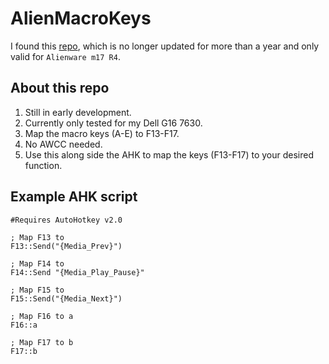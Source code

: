 # AlienMacroKeys

I found this [repo](https://github.com/mscreations/Alien-Macros), which is no longer updated for more than a year and only valid for `Alienware m17 R4`.

## About this repo

1. Still in early development.
2. Currently only tested for my Dell G16 7630.
3. Map the macro keys (A-E) to F13-F17.
4. No AWCC needed.
5. Use this along side the AHK to map the keys (F13-F17) to your desired function.

## Example AHK script

```
#Requires AutoHotkey v2.0

; Map F13 to
F13::Send("{Media_Prev}")

; Map F14 to
F14::Send "{Media_Play_Pause}"

; Map F15 to
F15::Send("{Media_Next}")

; Map F16 to a
F16::a

; Map F17 to b
F17::b 
```
